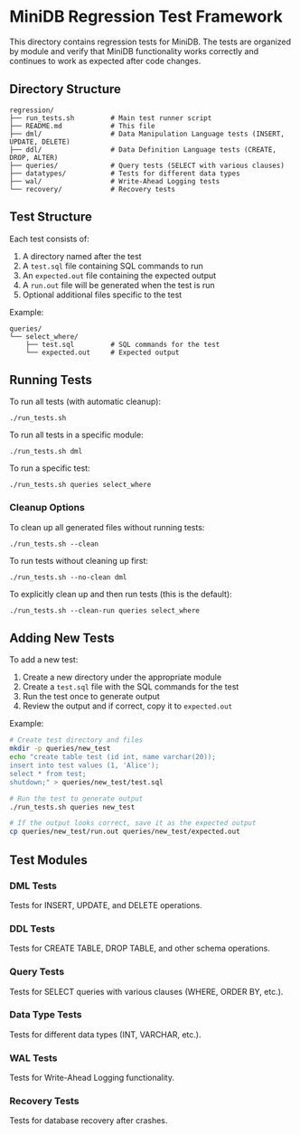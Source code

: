 # MiniDB Regression Test Framework

This directory contains regression tests for MiniDB. The tests are organized by module and verify that MiniDB functionality works correctly and continues to work as expected after code changes.

## Directory Structure

```
regression/
├── run_tests.sh         # Main test runner script
├── README.md            # This file
├── dml/                 # Data Manipulation Language tests (INSERT, UPDATE, DELETE)
├── ddl/                 # Data Definition Language tests (CREATE, DROP, ALTER)
├── queries/             # Query tests (SELECT with various clauses)
├── datatypes/           # Tests for different data types
├── wal/                 # Write-Ahead Logging tests
└── recovery/            # Recovery tests
```

## Test Structure

Each test consists of:

1. A directory named after the test
2. A `test.sql` file containing SQL commands to run
3. An `expected.out` file containing the expected output
4. A `run.out` file will be generated when the test is run
5. Optional additional files specific to the test

Example:
```
queries/
└── select_where/
    ├── test.sql         # SQL commands for the test
    └── expected.out     # Expected output
```

## Running Tests

To run all tests (with automatic cleanup):
```
./run_tests.sh
```

To run all tests in a specific module:
```
./run_tests.sh dml
```

To run a specific test:
```
./run_tests.sh queries select_where
```

### Cleanup Options

To clean up all generated files without running tests:
```
./run_tests.sh --clean
```

To run tests without cleaning up first:
```
./run_tests.sh --no-clean dml
```

To explicitly clean up and then run tests (this is the default):
```
./run_tests.sh --clean-run queries select_where
```

## Adding New Tests

To add a new test:

1. Create a new directory under the appropriate module
2. Create a `test.sql` file with the SQL commands for the test
3. Run the test once to generate output
4. Review the output and if correct, copy it to `expected.out`

Example:
```bash
# Create test directory and files
mkdir -p queries/new_test
echo "create table test (id int, name varchar(20));
insert into test values (1, 'Alice');
select * from test;
shutdown;" > queries/new_test/test.sql

# Run the test to generate output
./run_tests.sh queries new_test

# If the output looks correct, save it as the expected output
cp queries/new_test/run.out queries/new_test/expected.out
```

## Test Modules

### DML Tests
Tests for INSERT, UPDATE, and DELETE operations.

### DDL Tests
Tests for CREATE TABLE, DROP TABLE, and other schema operations.

### Query Tests
Tests for SELECT queries with various clauses (WHERE, ORDER BY, etc.).

### Data Type Tests
Tests for different data types (INT, VARCHAR, etc.).

### WAL Tests
Tests for Write-Ahead Logging functionality.

### Recovery Tests
Tests for database recovery after crashes.